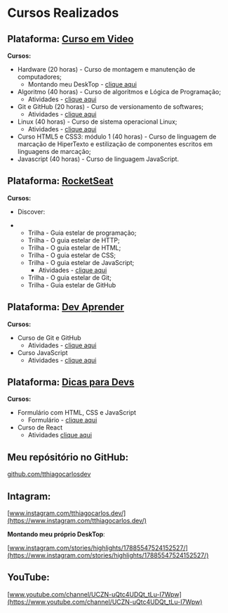 # Cursos Realizados

## **Plataforma:** [Curso em Video](https://www.cursoemvideo.com/)

**Cursos:** 

- Hardware (20 horas) - Curso de montagem e manutenção de computadores;
  - Montando meu DeskTop - [clique aqui](https://www.instagram.com/stories/highlights/17885547524152527/)
- Algoritmo (40 horas) - Curso de algoritmos e Lógica de Programação;
  - Atividades - [clique aqui](https://github.com/tthiagocarlosdev/Cursos_Concluidos/blob/main/notes/Curso_de_algoritmos_e_Logica_de_Programacao---Curso_em_Video.md)
- Git e GitHub (20 horas) - Curso de versionamento de softwares;
  - Atividades - [clique aqui](https://github.com/tthiagocarlosdev/Cursos_Concluidos/blob/main/notes/Curso_de_Git_e_GitHub---Curso_em_Video.md)
- Linux (40 horas) - Curso de sistema operacional Linux;
  - Atividades - [clique aqui](https://github.com/tthiagocarlosdev/Cursos_Concluidos/blob/main/notes/Curso_de_Linux---Curso_em_Video.md)
- Curso HTML5 e CSS3: módulo 1 (40 horas) - Curso de linguagem de marcação de HiperTexto e estilização de componentes escritos em linguagens de marcação;
- Javascript (40 horas) - Curso de linguagem JavaScript.

## **Plataforma:** [RocketSeat](https://www.rocketseat.com.br/)

**Cursos:** 

- Discover:

- - Trilha - Guia estelar de programação;
  - Trilha - O guia estelar de HTTP;
  - Trilha - O guia estelar de HTML;
  - Trilha - O guia estelar de CSS;
  - Trilha - O guia estelar de JavaScript;
    - Atividades - [clique aqui](https://github.com/tthiagocarlosdev/Cursos_Concluidos/blob/main/notes/O_guia_estelar_de_JavaScript---RocketSeat.md)
  - Trilha - O guia estelar de Git;
  - Trilha - Guia estelar de GitHub

## **Plataforma:** [Dev Aprender](https://www.youtube.com/c/DevAprender)

**Cursos:** 

- Curso de Git e GitHub
  - Atividades - [clique aqui](https://github.com/tthiagocarlosdev/Cursos_Concluidos/blob/main/notes/Curso_de_Git_e_Github---Dev_Aprender.md)
- Curso JavaScript
  - Atividades - [clique aqui](https://github.com/tthiagocarlosdev/Cursos_Concluidos/blob/main/notes/Curso_JavaScript---Dev_Aprender.md)

## **Plataforma:** [Dicas para Devs](https://www.youtube.com/c/dicasparadevs)

**Cursos:** 

- Formulário com HTML, CSS e JavaScript
  - Formulário - [clique aqui](https://github.com/tthiagocarlosdev/TESTES/tree/main/dicasParaDevs/formulario_HTML_CSs_JavaScript)
- Curso de React
  - Atividades  [clique aqui](https://github.com/tthiagocarlosdev/Cursos_Concluidos/blob/main/notes/Curso_de_React_Para_Completos_Iniciantes---Dicas_para_Devs.md)

## **Meu repósitório no GitHub:**

[github.com/tthiagocarlosdev](https://github.com/tthiagocarlosdev)

## **Intagram:**

[www.instagram.com/tthiagocarlos.dev/](https://www.instagram.com/tthiagocarlos.dev/)

**Montando meu próprio DeskTop**:

[www.instagram.com/stories/highlights/17885547524152527/](https://www.instagram.com/stories/highlights/17885547524152527/)

## **YouTube:**

[www.youtube.com/channel/UCZN-uQtc4UDQt_tLu-I7Wpw](https://www.youtube.com/channel/UCZN-uQtc4UDQt_tLu-I7Wpw)

